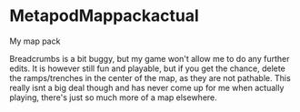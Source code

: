 # MetapodMappackactual
My map pack 


Breadcrumbs is a bit buggy, but my game won't allow me to do any further edits. It is however still fun and playable, but if you get the chance,
delete the ramps/trenches in the center of the map, as they are not pathable. This really isnt a big deal though and has never
come up for me when actually playing, there's just so much more of a map elsewhere. 
